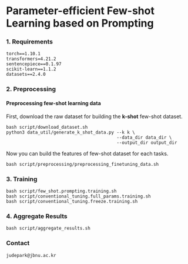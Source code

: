 # Parameter-efficient Few-shot Learning based on Prompting

### 1. Requirements

```shell
torch==1.10.1
transformers=4.21.2
sentencepiece==0.1.97
scikit-learn==1.1.2
datasets==2.4.0
```

### 2. Preprocessing

#### Preprocessing few-shot learning data

First, download the raw dataset for building the **k-shot** few-shot dataset.

```shell
bash script/download_dataset.sh
python3 data_util/generate_k_shot_data.py --k k \
                                          --data_dir data_dir \
                                          --output_dir output_dir
```

Now you can build the features of few-shot dataset for each tasks.

```shell
bash script/preprocessing/preprocessing_finetuning_data.sh
```

### 3. Training

```shell
bash script/few_shot.prompting.training.sh
bash script/conventional_tuning.full_params.training.sh
bash script/conventional_tuning.freeze.training.sh
```

### 4. Aggregate Results

```shell
bash script/aggregate_results.sh
```

### Contact
```
judepark@jbnu.ac.kr
```
